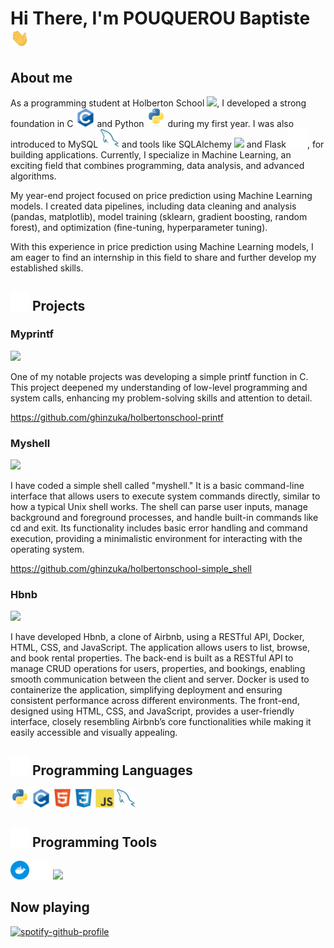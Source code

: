 <h1>Hi There, I'm POUQUEROU Baptiste <img  src="https://raw.githubusercontent.com/ABSphreak/ABSphreak/master/gifs/Hi.gif" width="30px"></h1>
<h2> About me </h2>
As a programming student at Holberton School <img src="https://github.com/ghinzuka/ghinzuka/assets/102736316/f6acd5ec-bbdf-4f68-9dc3-cb3a50a0e2ef" width="50px">, I developed a strong foundation in C <img src="https://github.com/ghinzuka/ghinzuka/blob/main/images/c.svg" width="30px"> and Python <img src = 'https://github.com/ghinzuka/ghinzuka/blob/main/images/python.svg' height='30'/> during my first year. I was also introduced to MySQL <img src = 'https://github.com/ghinzuka/ghinzuka/blob/main/images/mysql.svg' width='30px'/> and tools like SQLAlchemy <img src = 'https://github.com/ghinzuka/ghinzuka/assets/102736316/b032f7be-a5a9-41d2-a439-5800f5d2fb61' width='50'/>  and Flask <img src = 'https://github.com/ghinzuka/ghinzuka/blob/main/images/flask.svg' width='30'/>, for building applications. Currently, I specialize in Machine Learning, an exciting field that combines programming, data analysis, and advanced algorithms.

My year-end project focused on price prediction using Machine Learning models. I created data pipelines, including data cleaning and analysis (pandas, matplotlib), model training (sklearn, gradient boosting, random forest), and optimization (fine-tuning, hyperparameter tuning).

With this experience in price prediction using Machine Learning models, I am eager to find an internship in this field to share and further develop my established skills.


## <img src = 'https://github.com/ghinzuka/ghinzuka/blob/main/images/project.svg' width='30'/> Projects

### Myprintf 
<img src = "https://github.com/ghinzuka/ghinzuka/assets/102736316/e570cd92-0202-4a83-a810-1ab10faf5c62" width='450px'/> 

One of my notable projects was developing a simple printf function in C. This project deepened my understanding of low-level programming and system calls, enhancing my problem-solving skills and attention to detail.

https://github.com/ghinzuka/holbertonschool-printf

### Myshell
<img src = "https://github.com/user-attachments/assets/3efd1f0f-760d-4072-8965-f0a346bceea7" width='450px'/>

I have coded a simple shell called "myshell." It is a basic command-line interface that allows users to execute system commands directly, similar to how a typical Unix shell works. The shell can parse user inputs, manage background and foreground processes, and handle built-in commands like cd and exit. Its functionality includes basic error handling and command execution, providing a minimalistic environment for interacting with the operating system.

https://github.com/ghinzuka/holbertonschool-simple_shell

### Hbnb

<img src = "https://github.com/user-attachments/assets/bfb3ada8-6436-44cb-b730-cd6a65e99d7e" width='450px'/>


I have developed Hbnb, a clone of Airbnb, using a RESTful API, Docker, HTML, CSS, and JavaScript. The application allows users to list, browse, and book rental properties. The back-end is built as a RESTful API to manage CRUD operations for users, properties, and bookings, enabling smooth communication between the client and server. Docker is used to containerize the application, simplifying deployment and ensuring consistent performance across different environments. The front-end, designed using HTML, CSS, and JavaScript, provides a user-friendly interface, closely resembling Airbnb’s core functionalities while making it easily accessible and visually appealing.
## <img src = 'https://github.com/ghinzuka/ghinzuka/blob/main/images/computer.svg' width='30'/> Programming Languages


<img src = 'https://github.com/ghinzuka/ghinzuka/blob/main/images/python.svg' height='30'/> <img src = 'https://github.com/ghinzuka/ghinzuka/blob/main/images/c.svg' width='30'/>   <img src = 'https://github.com/ghinzuka/ghinzuka/blob/main/images/html.svg' width='30'/>   <img src = 'https://github.com/ghinzuka/ghinzuka/blob/main/images/css.svg' width='30'/> <img src = 'https://github.com/ghinzuka/ghinzuka/blob/main/images/js.svg' width='30'/>  <img src = 'https://github.com/ghinzuka/ghinzuka/blob/main/images/mysql.svg' width='30px'/>


## <img src = 'https://github.com/ghinzuka/ghinzuka/blob/main/images/tool.svg' width='30'/> Programming Tools

<img src = 'https://github.com/ghinzuka/ghinzuka/blob/main/images/docker.svg' width='30'/> <img src = 'https://github.com/ghinzuka/ghinzuka/blob/main/images/flask.svg' width='30'/> <img src = 'https://github.com/ghinzuka/ghinzuka/assets/102736316/b032f7be-a5a9-41d2-a439-5800f5d2fb61' width='50'/> 


## Now playing

[![spotify-github-profile](https://spotify-github-profile.kittinanx.com/api/view?uid=pouqba&cover_image=true&theme=default&show_offline=false&background_color=121212&interchange=false&bar_color=53b14f&bar_color_cover=false)](https://spotify-github-profile.kittinanx.com/api/view?uid=pouqba&redirect=true)
